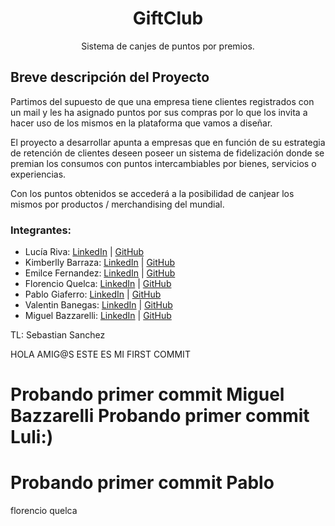<h1 align = "center"> GiftClub </h1>
<p align = "center"> Sistema de canjes de puntos por premios. </p>

<h2>Breve descripción del Proyecto</h2>

Partimos del supuesto de que una empresa tiene clientes registrados con un mail y les ha asignado puntos por sus compras por lo que los invita a hacer uso de los mismos en la plataforma que vamos a diseñar.

El proyecto a desarrollar apunta a empresas que en función de su estrategia de retención de clientes deseen poseer un sistema de fidelización donde se premian los consumos con puntos intercambiables por bienes, servicios o experiencias.

Con los puntos obtenidos se accederá a la posibilidad de canjear los mismos por productos / merchandising del mundial.


### Integrantes:
* Lucía Riva: [LinkedIn]() | [GitHub]()
* Kimberlly Barraza: [LinkedIn]() | [GitHub]()
* Emilce Fernandez: [LinkedIn]() | [GitHub]()
* Florencio Quelca: [LinkedIn]() | [GitHub]()
* Pablo Giaferro: [LinkedIn]() | [GitHub]()
* Valentin Banegas: [LinkedIn]() | [GitHub]()
* Miguel Bazzarelli: [LinkedIn]() | [GitHub]()

TL: Sebastian Sanchez  


HOLA AMIG@S ESTE ES MI FIRST COMMIT


Probando primer commit Miguel
 Bazzarelli
Probando primer commit Luli:)
=======
Probando primer commit Pablo
===============
florencio quelca 

